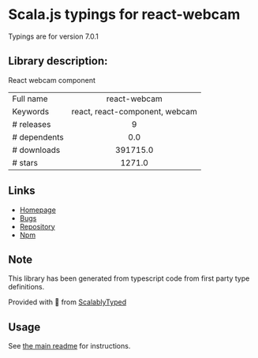 
# Scala.js typings for react-webcam

Typings are for version 7.0.1

## Library description:
React webcam component

|                    |                 |
| ------------------ | :-------------: |
| Full name          | react-webcam |
| Keywords           | react, react-component, webcam |
| # releases         | 9 |
| # dependents       | 0.0 |
| # downloads        | 391715.0 |
| # stars            | 1271.0 |

## Links
- [Homepage](https://github.com/mozmorris/react-webcam)
- [Bugs](https://github.com/mozmorris/react-webcam/issues)
- [Repository](https://github.com/mozmorris/react-webcam)
- [Npm](https://www.npmjs.com/package/react-webcam)
    


## Note
This library has been generated from typescript code from first party type definitions.

Provided with :purple_heart: from [ScalablyTyped](https://github.com/oyvindberg/ScalablyTyped)

## Usage
See [the main readme](../../readme.md) for instructions.


